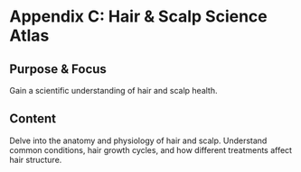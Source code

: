 # Appendix C: Hair & Scalp Science Atlas

## Purpose & Focus
Gain a scientific understanding of hair and scalp health.

## Content
Delve into the anatomy and physiology of hair and scalp. Understand common conditions, hair growth cycles, and how different treatments affect hair structure.